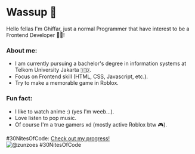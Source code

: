 # Wassup 👋
Hello fellas I'm Ghiffar, just a normal Programmer that have interest to be a Frontend Developer 🦹‍♂️!

### About me: 
- I am currently pursuing a bachelor's degree in information systems at Telkom University Jakarta 🇮🇩.
- Focus on Frontend skill (HTML, CSS, Javascript, etc.).
- Try to make a memorable game in Roblox.

### Fun fact: 
- I like to watch anime :) (yes I'm weeb...).
- Love listen to pop music.
- Of course I'm a true gamers xd (mostly active Roblox btw 🎮).


 #30NitesOfCode:
  [Check out my progress!](https://www.codedex.io/@zunzoes/30-nites-of-code)  
  ![@zunzoes #30NitesOfCode](https://www.codedex.io/api/petStatus?user=zunzoes)
